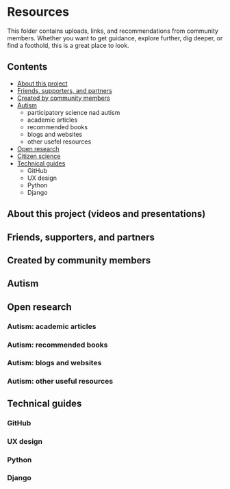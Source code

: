 # Resources

This folder contains uploads, links, and recommendations from community members. 
Whether you want to get guidance, explore further, dig deeper, or find a foothold, this is a great place to look. 

## Contents
* [About this project](/about-this-project)
* [Friends, supporters, and partners](/friends-supporters-and-partners)
* [Created by community members](/created-by-community-members)
* [Autism](/autism)
  * participatory science nad autism 
  * academic articles
  * recommended books
  * blogs and websites
  * other usefel resources
* [Open research](/open-research)
* [Citizen science](/citizen-science)
* [Technical guides](/technical-guides)
  * GitHub
  * UX design
  * Python
  * Django

## About this project (videos and presentations)

## Friends, supporters, and partners 

## Created by community members

## Autism

## Open research

### Autism: academic articles

### Autism: recommended books

### Autism: blogs and websites

### Autism: other useful resources

## Technical guides

### GitHub

### UX design

### Python

### Django
